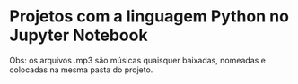 # Projetos com a linguagem Python no Jupyter Notebook

Obs: os arquivos .mp3 são músicas quaisquer baixadas, nomeadas e colocadas na mesma pasta do projeto.


